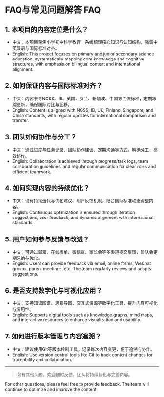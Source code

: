 # FAQ与常见问题解答 FAQ

## 1. 本项目的内容定位是什么？

- 中文：本项目聚焦小学初中科学教育，系统梳理核心知识与认知结构，强调中英双语与国际标准对齐。
- English: This project focuses on primary and junior secondary science education, systematically mapping core knowledge and cognitive structures, with emphasis on bilingual content and international alignment.

## 2. 如何保证内容与国际标准对齐？

- 中文：内容参考NGSS、IB、英国、芬兰、新加坡、中国等主流标准，定期跟踪更新，确保国际对比与迁移。
- English: Content is aligned with NGSS, IB, UK, Finland, Singapore, and China standards, with regular updates for international comparison and transfer.

## 3. 团队如何协作与分工？

- 中文：通过进度与任务记录、团队协作建议、定期沟通等方式，明确分工，高效协作。
- English: Collaboration is achieved through progress/task logs, team collaboration guidelines, and regular communication for clear roles and efficient teamwork.

## 4. 如何实现内容的持续优化？

- 中文：设有持续迭代与优化建议、用户反馈机制，结合国际标准动态调整内容。
- English: Continuous optimization is ensured through iteration suggestions, user feedback, and dynamic alignment with international standards.

## 5. 用户如何参与反馈与改进？

- 中文：可通过邮箱、在线表单、微信群、家长会等多渠道提交反馈，团队会定期采纳与优化。
- English: Users can provide feedback via email, online forms, WeChat groups, parent meetings, etc. The team regularly reviews and adopts suggestions.

## 6. 是否支持数字化与可视化应用？

- 中文：支持知识图谱、思维导图、交互式资源等数字化工具，提升内容可视化与易用性。
- English: Supports digital tools such as knowledge graphs, mind maps, and interactive resources to enhance visualization and usability.

## 7. 如何进行版本管理与内容追溯？

- 中文：建议使用Git等版本控制工具，记录每次内容变更，便于追溯与协作。
- English: Use version control tools like Git to track content changes for traceability and collaboration.

---

> 如有其他问题，欢迎随时反馈，团队将持续优化与完善内容。

For other questions, please feel free to provide feedback. The team will continue to optimize and improve the content.
